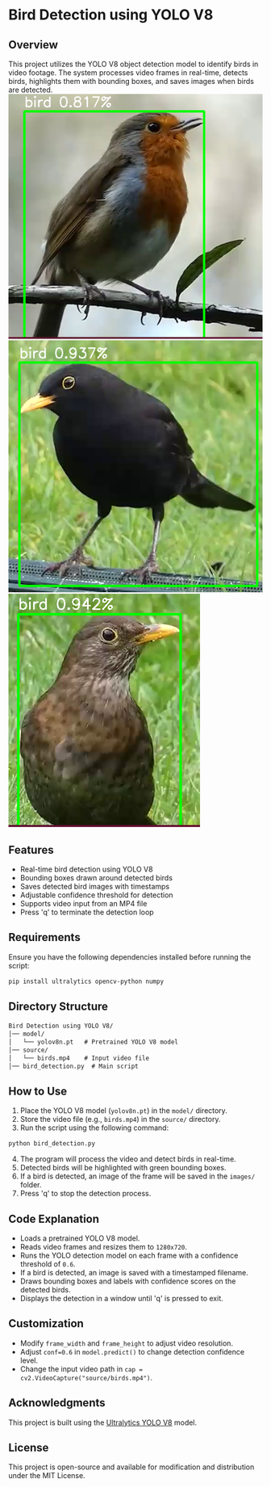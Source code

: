 # Bird Detection using YOLO V8

## Overview
This project utilizes the YOLO V8 object detection model to identify birds in video footage. The system processes video frames in real-time, detects birds, highlights them with bounding boxes, and saves images when birds are detected.
![Bird1](results/1.PNG)
![Bird2](results/2.PNG)
![Bird3](results/3.PNG)
## Features
- Real-time bird detection using YOLO V8
- Bounding boxes drawn around detected birds
- Saves detected bird images with timestamps
- Adjustable confidence threshold for detection
- Supports video input from an MP4 file
- Press 'q' to terminate the detection loop

## Requirements
Ensure you have the following dependencies installed before running the script:

```bash
pip install ultralytics opencv-python numpy
```

## Directory Structure
```
Bird Detection using YOLO V8/
│── model/
│   └── yolov8n.pt   # Pretrained YOLO V8 model
│── source/
│   └── birds.mp4    # Input video file
│── bird_detection.py  # Main script
```

## How to Use
1. Place the YOLO V8 model (`yolov8n.pt`) in the `model/` directory.
2. Store the video file (e.g., `birds.mp4`) in the `source/` directory.
3. Run the script using the following command:

```bash
python bird_detection.py
```

4. The program will process the video and detect birds in real-time.
5. Detected birds will be highlighted with green bounding boxes.
6. If a bird is detected, an image of the frame will be saved in the `images/` folder.
7. Press 'q' to stop the detection process.

## Code Explanation
- Loads a pretrained YOLO V8 model.
- Reads video frames and resizes them to `1280x720`.
- Runs the YOLO detection model on each frame with a confidence threshold of `0.6`.
- If a bird is detected, an image is saved with a timestamped filename.
- Draws bounding boxes and labels with confidence scores on the detected birds.
- Displays the detection in a window until 'q' is pressed to exit.

## Customization
- Modify `frame_width` and `frame_height` to adjust video resolution.
- Adjust `conf=0.6` in `model.predict()` to change detection confidence level.
- Change the input video path in `cap = cv2.VideoCapture("source/birds.mp4")`.

## Acknowledgments
This project is built using the [Ultralytics YOLO V8](https://github.com/ultralytics/ultralytics) model.

## License
This project is open-source and available for modification and distribution under the MIT License.

